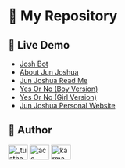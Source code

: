 # 📖 My Repository

## 🚀 Live Demo
- [Josh Bot](https://joshbot.vercel.app/)
- [About Jun Joshua](https://aboutjunjoshua.vercel.app/)
- [Jun Joshua Read Me](https://github.com/junjoshuaa/JunJoshuaa)
- [Yes Or No (Boy Version)](https://yesornoboyversionbyjunjoshua.vercel.app/)
- [Yes Or No (Girl Version)](https://yesornogirlversionbyjunjoshua.vercel.app/)
- [Jun Joshua Personal Website](https://junjoshua.vercel.app/)

## 👤 Author
<p align="left">
<a href="https://twitter.com/KenjiOtaza" target="blank"><img align="center" src="https://raw.githubusercontent.com/rahuldkjain/github-profile-readme-generator/master/src/images/icons/Social/twitter.svg" alt="_tuatha" height="30" width="40" /></a>
<a href="https://www.youtube.com/channel/UCdP2pRUVosJNWv7ob1Ai2Hw/featured" target="blank"><img align="center" src="https://raw.githubusercontent.com/rahuldkjain/github-profile-readme-generator/master/src/images/icons/Social/youtube.svg" alt="ace-gabriel-p-pasiliao-74594b250" height="30" width="40" /></a>
<a href="https://www.facebook.com/kenjiotazatv" target="blank"><img align="center" src="https://raw.githubusercontent.com/rahuldkjain/github-profile-readme-generator/master/src/images/icons/Social/facebook.svg" alt="karma.053" height="30" width="40" /></a>
</p>

